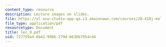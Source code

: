 ```yaml
---
content_type: resource
description: Lecture images on slides.
file: https://ol-ocw-studio-app-qa.s3.amazonaws.com/courses/20-410j-molecular-cellular-and-tissue-biomechanics-be-410j-spring-2003/727759a46b419986279d6630b7954cd4_lec_9.pdf
file_type: application/pdf
resourcetype: Document
title: lec_9.pdf
uid: 727759a4-6b41-9986-279d-6630b7954cd4
---
```

